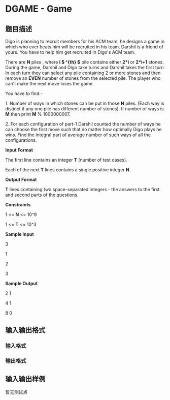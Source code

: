 # DGAME - Game

## 题目描述

Digo is planning to recruit members for his ACM team, he designs a game in which who ever beats him will be recruited in his team. Darshil is a friend of yours. You have to help him get recruited in Digo's ACM team.

There are **N** piles , where **i $ ^{th} $** pile contains either **2\*i** or **2\*i+1** stones. During the game, Darshil and Digo take turns and Darshil takes the first turn. In each turn they can select any pile containing 2 or more stones and then remove an **EVEN** number of stones from the selected pile. The player who can't make the next move loses the game.

You have to find:-

1\. Number of ways in which stones can be put in those **N** piles. (Each way is distinct if any one pile has different number of stones). If number of ways is **M** then print **M** % 1000000007.

2\. For each configuration of part-1 Darshil counted the number of ways he can choose the first move such that no matter how optimally Digo plays he wins. Find the integral part of average number of such ways of all the configurations.

**Input Format**

The first line contains an integer **T** (number of test cases).

Each of the next **T** lines contains a single positive integer **N**.

**Output Format**

**T** lines containing two space-separated integers - the answers to the first and second parts of the questions.

**Constraints**

1 <= **N** <= 10^9

1 <= **T** <= 10^3

**Sample Input**

3

1

2

3

**Sample Output**

2 1

4 1

8 0

## 输入输出格式

### 输入格式

### 输出格式

## 输入输出样例

暂无测试点


